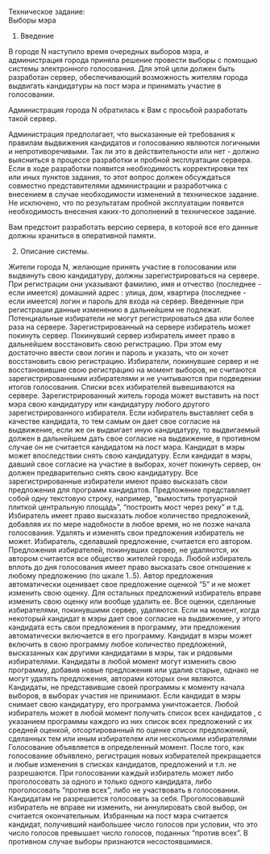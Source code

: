  Техническое задание:                                                                                               
Выборы мэра
1. Введение

В городе N наступило время очередных выборов мэра, и администрация города приняла решение провести выборы с помощью системы электронного голосования. Для этой цели должен быть разработан сервер, обеспечивающий возможность жителям города выдвигать кандидатуры на пост мэра и принимать участие в голосовании.

Администрация города N обратилась к Вам с просьбой разработать такой сервер. 

Администрация предполагает, что высказанные ей требования к правилам выдвижения кандидатов и голосованию являются логичными и непротиворечивыми. Так ли это в действительности или нет - должно выясниться в процессе разработки и пробной эксплуатации сервера. Если в ходе разработки появится необходимость корректировки тех или иных пунктов задания, то этот вопрос должен обсуждаться совместно представителями администрации и разработчика с внесением в случае необходимости изменений в техническое задание. Не исключено, что по результатам пробной эксплуатации появится необходимость внесения каких-то дополнений в техническое задание.

Вам предстоит разработать версию сервера, в которой все его данные  должны храниться в оперативной памяти. 




2. Описание системы.

Жители города N, желающие принять участие в голосовании или выдвинуть свою кандидатуру, должны зарегистрироваться на сервере. При регистрации они указывают
фамилию, имя и отчество (последнее - если имеется)
домашний адрес : улица, дом, квартира (последнее - если имеется)
логин и пароль для входа на сервер.
	Введенные при регистрации данные изменению в дальнейшем не подлежат.	Потенциальные избиратели не могут регистрироваться два или более раза на сервере.
	Зарегистрированный на сервере избиратель может покинуть сервер. Покинувший сервер избиратель имеет право в дальнейшем восстановить свою регистрацию. При этом ему достаточно ввести свои логин и пароль и указать, что он хочет восстановить свою регистрацию. Избиратели, покинувшие сервер и не восстановившие свою регистрацию на момент выборов, не считаются зарегистрированными избирателями и не учитываются при подведении итогов голосования. 	Списки всех избирателей вывешиваются на сервере.
	Зарегистрированный житель города может выставить на пост мэра свою кандидатуру или кандидатуру любого другого зарегистрированного избирателя. Если избиратель выставляет себя в качестве кандидата, то тем самым он дает свое согласие на выдвижение, если же он выдвигает иную кандидатуру, то выдвигаемый должен в дальнейшем дать свое согласие на выдвижение, в противном случае он не считается кандидатом на пост мэра. Кандидат в мэры может впоследствии снять свою кандидатуру. Если кандидат в мэры, давший свое согласие на участие в выборах, хочет покинуть сервер, он должен предварительно снять свою кандидатуру.
	Все зарегистрированные избиратели имеют право высказать свои предложения для программ кандидатов. Предложение представляет собой одну текстовую строку, например, “вымостить тротуарной плиткой центральную площадь”, “построить мост через реку” и т.д.  Избиратель имеет право высказать любое количество предложений, добавляя их по мере надобности в любое время, но не позже начала голосования. Удалять и изменять свои предложения избиратель не может. Избиратель, сделавший  предложение, считается его автором. Предложения избирателей, покинувших сервер, не удаляются, их автором считается все общество жителей города. 
	Любой избиратель вплоть до дня голосования имеет право высказать свое отношение к любому предложению (по шкале 1..5). Автор предложения автоматически оценивает свое предложение оценкой “5” и не может изменить свою оценку. Для остальных предложений избиратель вправе изменить свою оценку или вообще удалить ее. Все оценки, сделанные избирателями, покинувшими сервер, удаляются.
Если на момент, когда некоторый кандидат в мэры дает свое согласие на выдвижение, у этого кандидата есть свои предложения в программу, эти предложения  автоматически включается в его программу. Кандидат в мэры может включить в свою программу любое количество предложений, высказанных как другими кандидатами в мэры, так и рядовыми избирателями. Кандидаты в любой момент могут изменить свою программу, добавив новые предложения или удалив старые, однако не могут удалять предложения, авторами которых они являются. Кандидаты, не представившие своей программы к моменту начала выборов, в выборах участия не принимают. Если кандидат в мэры снимает свою кандидатуру, его программа уничтожается.
Любой избиратель может в любой момент получить
список всех кандидатов , с указанием программы каждого из них
список всех предложений с их средней оценкой, отсортированный по оценке
список предложений, сделанных тем или иным избирателем или несколькими избирателями
	Голосование объявляется в определенный момент. После того, как голосование объявлено, регистрация новых избирателей прекращается и любые изменения в списках кандидатов, предложений и т.п. не разрешаются.
При голосовании каждый избиратель может
либо проголосовать за одного и только одного кандидата,
либо проголосовать “против всех”,
либо не участвовать в голосовании. 
Кандидатам не разрешается голосовать за себя. Проголосовавший избиратель не вправе ни изменить, ни аннулировать свой выбор, он считается окончательным. 
Избранным на пост мэра считается кандидат, получивший наибольшее число голосов при условии, что это число голосов превышает число голосов, поданных “против всех”. В противном случае выборы признаются несостоявшимися.


